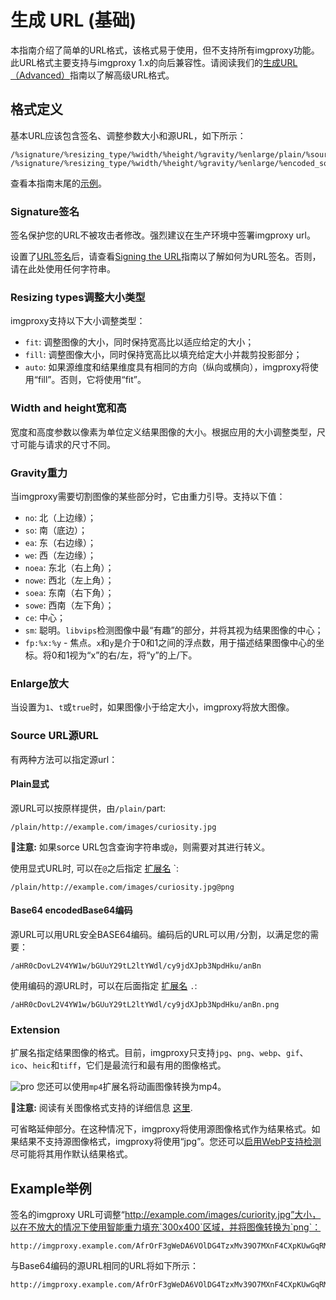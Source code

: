 # 生成 URL (基础)

本指南介绍了简单的URL格式，该格式易于使用，但不支持所有imgproxy功能。此URL格式主要支持与imgproxy 1.x的向后兼容性。请阅读我们的[生成URL（Advanced）](Generating_URL_Advanced.md)指南以了解高级URL格式。

## 格式定义

基本URL应该包含签名、调整参数大小和源URL，如下所示：

```
/%signature/%resizing_type/%width/%height/%gravity/%enlarge/plain/%source_url@%extension
/%signature/%resizing_type/%width/%height/%gravity/%enlarge/%encoded_source_url.%extension
```

查看本指南末尾的[示例](#Example举例)。

### Signature签名

签名保护您的URL不被攻击者修改。强烈建议在生产环境中签署imgproxy url。

设置了[URL签名](configuration.md#url-signature)后，请查看[Signing the URL](signing_the_url.md)指南以了解如何为URL签名。否则，请在此处使用任何字符串。

### Resizing types调整大小类型

imgproxy支持以下大小调整类型：

* `fit`: 调整图像的大小，同时保持宽高比以适应给定的大小；
* `fill`: 调整图像大小，同时保持宽高比以填充给定大小并裁剪投影部分；
* `auto`: 如果源维度和结果维度具有相同的方向（纵向或横向），imgproxy将使用“fill”。否则，它将使用“fit”。

### Width and height宽和高

宽度和高度参数以像素为单位定义结果图像的大小。根据应用的大小调整类型，尺寸可能与请求的尺寸不同。

### Gravity重力

当imgproxy需要切割图像的某些部分时，它由重力引导。支持以下值：

* `no`: 北（上边缘）；
* `so`: 南（底边）；
* `ea`: 东（右边缘）；
* `we`: 西（左边缘）；
* `noea`: 东北（右上角）；
* `nowe`: 西北（左上角）；
* `soea`: 东南（右下角）；
* `sowe`: 西南（左下角）；
* `ce`: 中心；
* `sm`: 聪明。`libvips`检测图像中最“有趣”的部分，并将其视为结果图像的中心；
* `fp:%x:%y` - 焦点。`x`和`y`是介于0和1之间的浮点数，用于描述结果图像中心的坐标。将0和1视为“x”的右/左，将“y”的上/下。

### Enlarge放大

当设置为`1`、`t`或`true`时，如果图像小于给定大小，imgproxy将放大图像。

### Source URL源URL

有两种方法可以指定源url：

#### Plain显式

源URL可以按原样提供，由`/plain/`part:

```
/plain/http://example.com/images/curiosity.jpg
```

**📝注意:** 如果sorce URL包含查询字符串或`@`，则需要对其进行转义。

使用显式URL时, 可以在`@`之后指定 [扩展名](#extension) `:

```
/plain/http://example.com/images/curiosity.jpg@png
```

#### Base64 encodedBase64编码

源URL可以用URL安全BASE64编码。编码后的URL可以用`/`分割，以满足您的需要：

```
/aHR0cDovL2V4YW1w/bGUuY29tL2ltYWdl/cy9jdXJpb3NpdHku/anBn
```

使用编码的源URL时，可以在后面指定 [扩展名](#extension)  `.`:

```
/aHR0cDovL2V4YW1w/bGUuY29tL2ltYWdl/cy9jdXJpb3NpdHku/anBn.png
```

### Extension

扩展名指定结果图像的格式。目前，imgproxy只支持`jpg`、`png`、`webp`、`gif`、`ico`、`heic`和`tiff`，它们是最流行和最有用的图像格式。

<img class="pro-badge" src="assets/pro.svg" alt="pro" /> 您还可以使用`mp4`扩展名将动画图像转换为mp4。

**📝注意:** 阅读有关图像格式支持的详细信息 [这里](image_formats_support.md).

可省略延伸部分。在这种情况下，imgproxy将使用源图像格式作为结果格式。如果结果不支持源图像格式，imgproxy将使用“jpg”。您还可以[启用WebP支持检测](configuration.md#webp-support-detection)尽可能将其用作默认结果格式。

## Example举例

签名的imgproxy URL可调整“http://example.com/images/curiority.jpg”大小，以在不放大的情况下使用智能重力填充`300x400`区域，并将图像转换为`png`：

```
http://imgproxy.example.com/AfrOrF3gWeDA6VOlDG4TzxMv39O7MXnF4CXpKUwGqRM/fill/300/400/sm/0/plain/http://example.com/images/curiosity.jpg@png
```

与Base64编码的源URL相同的URL将如下所示：

```
http://imgproxy.example.com/AfrOrF3gWeDA6VOlDG4TzxMv39O7MXnF4CXpKUwGqRM/fill/300/400/sm/0/aHR0cDovL2V4YW1w/bGUuY29tL2ltYWdl/cy9jdXJpb3NpdHku/anBn.png
```
